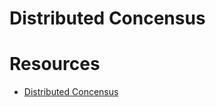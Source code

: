 # Distributed Concensus

# Resources
- [Distributed Concensus](https://www.youtube.com/watch?v=S4FnmSeRpAY)